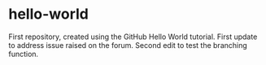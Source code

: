 # hello-world
First repository, created using the GitHub Hello World tutorial.
First update to address issue raised on the forum. 
Second edit to test the branching function. 
